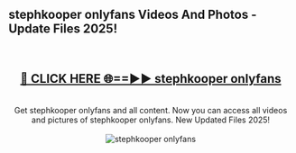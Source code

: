 <h2>stephkooper onlyfans Videos And Photos - Update Files 2025!</h2>
<br>
<div align="center">
<h2><a href="https://linkcuts.com/hfmhzwbr" rel="nofollow">🔴 CLICK HERE 🌐==►► stephkooper onlyfans</a></h2>
<br>
Get stephkooper onlyfans and all content. Now you can access all videos and pictures of stephkooper onlyfans. New Updated Files 2025!
<br>
<br>
<a href="https://linkcuts.com/hfmhzwbr" rel="nofollow" data-target="animated-image.originalLink"><img src="https://i.ibb.co.com/WyWwxjT/player-gif2.gif" alt="stephkooper onlyfans" style="max-width: 100%; display: inline-block;" data-target="animated-image.originalImage"></a>
</div>
<br>